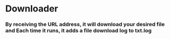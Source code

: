 # Downloader

### By receiving the URL address, it will download your desired file and Each time it runs, it adds a file download log to txt.log

